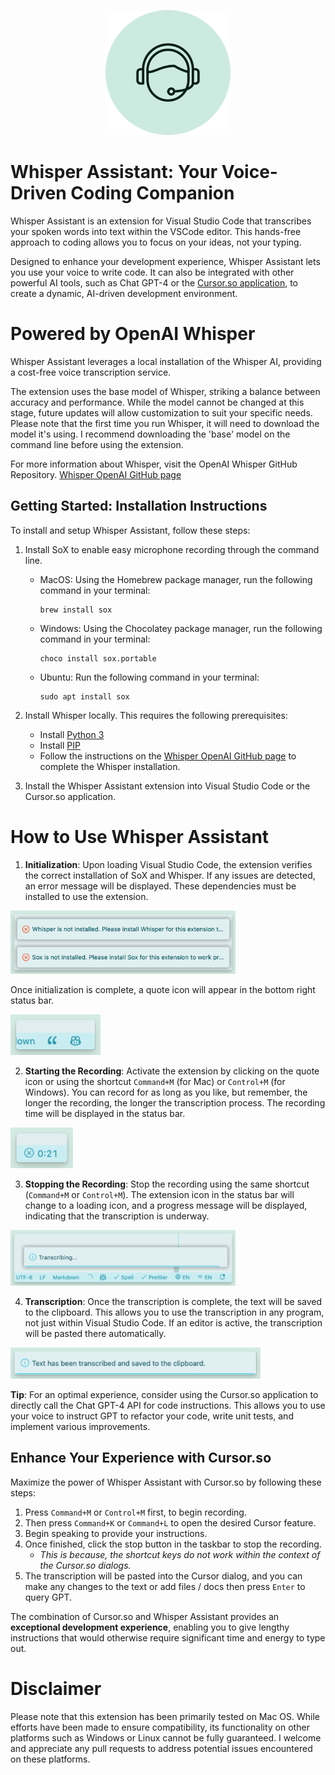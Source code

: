 <p align="center">
  <img src="images/whisper-assistant.png" alt="Whisper Assistant">
</p>

# Whisper Assistant: Your Voice-Driven Coding Companion

Whisper Assistant is an extension for Visual Studio Code that transcribes your spoken words into text within the VSCode editor. This hands-free approach to coding allows you to focus on your ideas, not your typing.

Designed to enhance your development experience, Whisper Assistant lets you use your voice to write code. It can also be integrated with other powerful AI tools, such as Chat GPT-4 or the [Cursor.so application](https://www.cursor.so/), to create a dynamic, AI-driven development environment.

# Powered by OpenAI Whisper

Whisper Assistant leverages a local installation of the Whisper AI, providing a cost-free voice transcription service.

The extension uses the base model of Whisper, striking a balance between accuracy and performance. While the model cannot be changed at this stage, future updates will allow customization to suit your specific needs. Please note that the first time you run Whisper, it will need to download the model it's using. I recommend downloading the 'base' model on the command line before using the extension.

For more information about Whisper, visit the OpenAI Whisper GitHub Repository.
[Whisper OpenAI GitHub page](https://github.com/openai/whisper)

## Getting Started: Installation Instructions

To install and setup Whisper Assistant, follow these steps:

1.  Install SoX to enable easy microphone recording through the command line.

    - MacOS: Using the Homebrew package manager, run the following command in your terminal:
      ```
      brew install sox
      ```
    - Windows: Using the Chocolatey package manager, run the following command in your terminal:
      ```
      choco install sox.portable
      ```
    - Ubuntu: Run the following command in your terminal:
      ```
      sudo apt install sox
      ```

2.  Install Whisper locally. This requires the following prerequisites:
    - Install [Python 3](https://www.python.org/downloads/)
    - Install [PIP](https://pip.pypa.io/en/stable/installation/)
    - Follow the instructions on the [Whisper OpenAI GitHub page](https://github.com/openai/whisper) to complete the Whisper installation.
3.  Install the Whisper Assistant extension into Visual Studio Code or the Cursor.so application.

# How to Use Whisper Assistant

1. **Initialization**: Upon loading Visual Studio Code, the extension verifies the correct installation of SoX and Whisper. If any issues are detected, an error message will be displayed. These dependencies must be installed to use the extension.

  <img src="images/errors.png" alt="Quote icon" style="width: 360px; height: auto; ">

Once initialization is complete, a quote icon will appear in the bottom right status bar.

  <img src="images/quote.png" alt="Quote icon" style="width: 144px; height: auto; ">

2. **Starting the Recording**: Activate the extension by clicking on the quote icon or using the shortcut `Command+M` (for Mac) or `Control+M` (for Windows). You can record for as long as you like, but remember, the longer the recording, the longer the transcription process. The recording time will be displayed in the status bar.

  <img src="images/recording.png" alt="Recording icon" style="width: 100px; height: auto;">

3. **Stopping the Recording**: Stop the recording using the same shortcut (`Command+M` or `Control+M`). The extension icon in the status bar will change to a loading icon, and a progress message will be displayed, indicating that the transcription is underway.

  <img src="images/transcribing.png" alt="Transcribing" style="width: 360px; height: auto; ">

4. **Transcription**: Once the transcription is complete, the text will be saved to the clipboard. This allows you to use the transcription in any program, not just within Visual Studio Code. If an editor is active, the transcription will be pasted there automatically.

  <img src="images/transcribed.png" alt="Transcribed" style="width: 400px; height: auto; ">

**Tip**: For an optimal experience, consider using the Cursor.so application to directly call the Chat GPT-4 API for code instructions. This allows you to use your voice to instruct GPT to refactor your code, write unit tests, and implement various improvements.

## Enhance Your Experience with Cursor.so

Maximize the power of Whisper Assistant with Cursor.so by following these steps:

1.  Press `Command+M` or `Control+M` first, to begin recording.
2.  Then press `Command+K` or `Command+L` to open the desired Cursor feature.
3.  Begin speaking to provide your instructions.
4.  Once finished, click the stop button in the taskbar to stop the recording.
    - _This is because, the shortcut keys do not work within the context of the Cursor.so dialogs._
5.  The transcription will be pasted into the Cursor dialog, and you can make any changes to the text or add files / docs then press `Enter` to query GPT.

The combination of Cursor.so and Whisper Assistant provides an **exceptional development experience**, enabling you to give lengthy instructions that would otherwise require significant time and energy to type out.

# Disclaimer

Please note that this extension has been primarily tested on Mac OS. While efforts have been made to ensure compatibility, its functionality on other platforms such as Windows or Linux cannot be fully guaranteed. I welcome and appreciate any pull requests to address potential issues encountered on these platforms.
